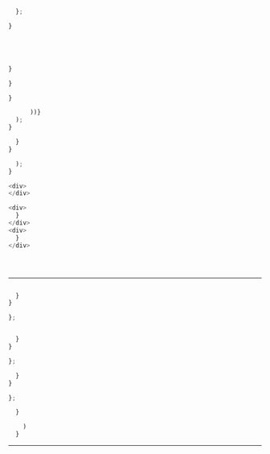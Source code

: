 



```js
  };
```


```js
}
```


  ```js
  ```

  ```js



  ```


  ```js

  ```


  ```js
  }

  }
  ```




```js
}

      ))}
  );
}
```



```js
  }
}

  );
}
```





```js
<div>
</div>
```


```js
<div>
  }
</div>
<div>
  }
</div>
```



```js
```








  ```js

  ```

  ```js

  ```






---



```js

  }
}

};
```



```js

  }
}

};
```



```js
  }
}

};

```

```js
  }

    )
  }
```

---
